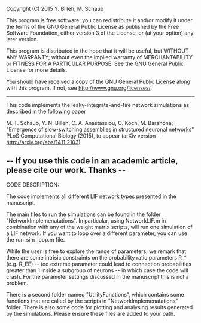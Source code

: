 Copyright (C) 2015 Y. Billeh, M. Schaub

This program is free software: you can redistribute it and/or modify it under 
the terms of the GNU General Public License as published by the Free Software 
Foundation, either version 3 of the License, or (at your option) any later 
version.

This program is distributed in the hope that it will be useful, but WITHOUT ANY
WARRANTY; without even the implied warranty of MERCHANTABILITY or FITNESS FOR A 
PARTICULAR PURPOSE. See the GNU General Public License for more details.

You should have received a copy of the GNU General Public License along with 
this program. If not, see http://www.gnu.org/licenses/.

--------------------------------------------------------------------------------
This code implements the leaky-integrate-and-fire network simulations as 
described in the following paper

M. T. Schaub, Y. N. Billeh, C. A. Anastassiou, C. Koch, M. Barahona;
"Emergence of slow-switching assemblies in structured neuronal networks"
PLoS Computational Biology (2015), to appear
(arXiv version -- http://arxiv.org/abs/1411.2103)


-- If you use this code in an academic article, please cite our work. Thanks --
--------------------------------------------------------------------------------
CODE DESCRIPTION:

The code implements all different LIF network types presented in the manuscript.

The main files to run the simulations can be found in the folder 
"NetworkImplemenatations". In particular, using NetworkLIF.m in combination with 
any of the weight matrix scripts, will run one simulation of a LIF network.
If you want to loop over a different parameter, you can use the run_sim_loop.m
file.

While the user is free to explore the range of parameters, we remark that there 
are some intrisic constraints on the probability ratio parameters R_* (e.g. 
R_EE) -- too extreme parameter could lead to connection probabilities greater 
than 1 inside a subgroup of neurons -- in which case the code will crash. For 
the parameter settings discussed in the manuscript this is not a problem. 

There is a second folder named  "UtilityFunctions", which contains some 
functions that are called by the scripts in  "NetworkImplemenatations" folder. 
There is also some code for plotting and analysing results generated by the 
simulations. Please ensure these files are added to your path.
